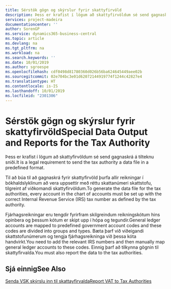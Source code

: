 ```yaml
---
title: Sérstök gögn og skýrslur fyrir skattyfirvöld
description: Þess er krafist í lögum að skattyfirvöldum sé send gagnaskrá á tilteknu sniði.
services: project-madeira
documentationcenter: ''
author: SorenGP
ms.service: dynamics365-business-central
ms.topic: article
ms.devlang: na
ms.tgt_pltfrm: na
ms.workload: na
ms.search.keywords: ''
ms.date: 10/01/2019
ms.author: sgroespe
ms.openlocfilehash: cdf0498d81780360d026b56ba624645449aee02b
ms.sourcegitcommit: 02e704bc3e01d62072144919774f1244c42827e4
ms.translationtype: HT
ms.contentlocale: is-IS
ms.lasthandoff: 10/01/2019
ms.locfileid: "2301306"
---
```

# <a name="special-data-output-and-reports-for-the-tax-authority"></a><span data-ttu-id="77aba-103">Sérstök gögn og skýrslur fyrir skattyfirvöld</span><span class="sxs-lookup"><span data-stu-id="77aba-103">Special Data Output and Reports for the Tax Authority</span></span>
<span data-ttu-id="77aba-104">Þess er krafist í lögum að skattyfirvöldum sé send gagnaskrá á tilteknu sniði.</span><span class="sxs-lookup"><span data-stu-id="77aba-104">It is a legal requirement to send the tax authority a data file in a predefined format.</span></span>  

<span data-ttu-id="77aba-105">Til að búa til að gagnaskrá fyrir skattyfirvöld þurfa allir reikningar í bókhaldslyklinum að vera uppsettir með réttu skattanúmeri skattstofu, tilgreint af viðkomandi skattyfirvöldum.</span><span class="sxs-lookup"><span data-stu-id="77aba-105">To generate the data file for the tax authorities, every account in the chart of accounts must be set up with the correct Internal Revenue Service (IRS) tax number as defined by the tax authority.</span></span>  

<span data-ttu-id="77aba-106">Fjárhagsreikningar eru tengdir fyrirfram skilgreindum reikningskótum hins opinbera og þessum kótum er skipt upp í hópa og tegundir.</span><span class="sxs-lookup"><span data-stu-id="77aba-106">General ledger accounts are mapped to predefined government account codes and these codes are divided into groups and types.</span></span> <span data-ttu-id="77aba-107">Bæta þarf við viðeigandi skattstofunúmerum og tengja fjárhagsreikninga við þessa kóta handvirkt.</span><span class="sxs-lookup"><span data-stu-id="77aba-107">You need to add the relevant IRS numbers and then manually map general ledger accounts to these codes.</span></span> <span data-ttu-id="77aba-108">Einnig þarf að tilkynna gögnin til skattyfirvalda.</span><span class="sxs-lookup"><span data-stu-id="77aba-108">You must also report the data to the tax authorities.</span></span>  

## <a name="see-also"></a><span data-ttu-id="77aba-109">Sjá einnig</span><span class="sxs-lookup"><span data-stu-id="77aba-109">See Also</span></span>
[<span data-ttu-id="77aba-110">Senda VSK skýrslu inn til skattayfirvalda</span><span class="sxs-lookup"><span data-stu-id="77aba-110">Report VAT to Tax Authorities</span></span>](../../finance-how-report-vat.md)

